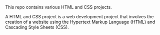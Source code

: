 This repo contains various HTML and CSS projects.


A HTML and CSS project is a web development project that involves the creation of a website using the Hypertext Markup Language (HTML) and Cascading Style Sheets (CSS).
